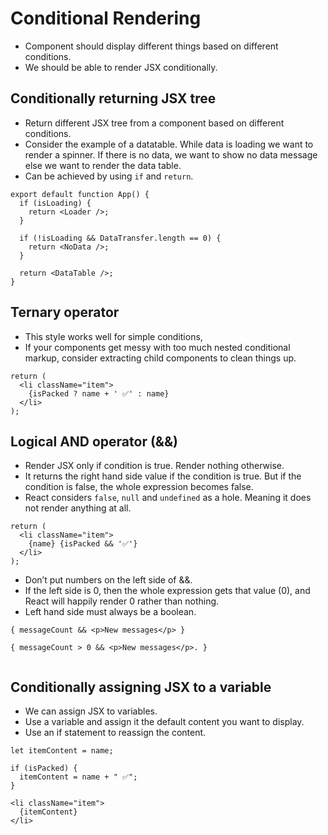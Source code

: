 # Conditional Rendering

- Component should display different things based on different conditions.
- We should be able to render JSX conditionally.



## Conditionally returning JSX tree

- Return different JSX tree from a component based on different conditions.
- Consider the example of a datatable. While data is loading we want to render a spinner. If there is no data, we want to show no data message else we want to render the data table.
- Can be achieved by using `if` and `return`.

```tsx
export default function App() {
  if (isLoading) {
    return <Loader />;
  }

  if (!isLoading && DataTransfer.length == 0) {
    return <NoData />;
  }

  return <DataTable />;
}
```


## Ternary operator

- This style works well for simple conditions,
-  If your components get messy with too much nested conditional markup, consider extracting child components to clean things up. 

```tsx
return (
  <li className="item">
    {isPacked ? name + ' ✅' : name}
  </li>
);
```

## Logical AND operator (&&) 

- Render JSX only if condition is true. Render nothing otherwise.
- It returns the right hand side value if the condition is true. But if the condition is false, the whole expression becomes false.
- React considers `false`, `null` and `undefined` as a hole. Meaning it does not render anything at all.

```tsx
return (
  <li className="item">
    {name} {isPacked && '✅'}
  </li>
);
```
- Don’t put numbers on the left side of &&.
- If the left side is 0, then the whole expression gets that value (0), and React will happily render 0 rather than nothing.
- Left hand side must always be a boolean.

```tsx
{ messageCount && <p>New messages</p> }

{ messageCount > 0 && <p>New messages</p>. }


```


## Conditionally assigning JSX to a variable 

- We can assign JSX to variables.
- Use a variable and assign it the default content you want to display.
- Use an if statement to reassign the content.

```tsx
let itemContent = name;

if (isPacked) {
  itemContent = name + " ✅";
}

<li className="item">
  {itemContent}
</li>
```
